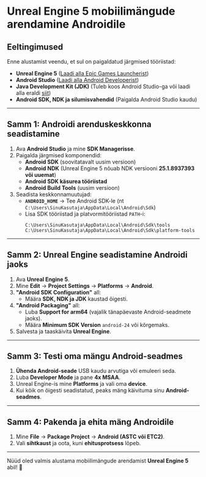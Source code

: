 # **Unreal Engine 5 mobiilimängude arendamine Androidile**

## **Eeltingimused**

Enne alustamist veendu, et sul on paigaldatud järgmised tööriistad:

- **Unreal Engine 5** ([Laadi alla Epic Games Launcherist](https://www.unrealengine.com/))
- **Android Studio** ([Laadi alla Android Developerist](https://developer.android.com/studio))
- **Java Development Kit (JDK)** (Tuleb koos Android Studio-ga või laadi alla eraldi [siit](https://adoptium.net/))
- **Android SDK, NDK ja silumisvahendid** (Paigalda Android Studio kaudu)

---

## **Samm 1: Androidi arenduskeskkonna seadistamine**

1. Ava **Android Studio** ja mine **SDK Managerisse**.
2. Paigalda järgmised komponendid:
   - **Android SDK** (soovitatavalt uusim versioon)
   - **Android NDK** (Unreal Engine 5 nõuab NDK versiooni **25.1.8937393 või uuemat**)
   - **Android SDK käsurea tööriistad**
   - **Android Build Tools** (uusim versioon)
3. Seadista keskkonnamuutujad:
   - **`ANDROID_HOME`** -> Tee Android SDK-le (nt `C:\Users\SinuKasutaja\AppData\Local\Android\Sdk`)
   - Lisa SDK tööriistad ja platvormitööriistad `PATH`-i:
     ```
     C:\Users\SinuKasutaja\AppData\Local\Android\Sdk\tools
     C:\Users\SinuKasutaja\AppData\Local\Android\Sdk\platform-tools
     ```

---

## **Samm 2: Unreal Engine seadistamine Androidi jaoks**

1. Ava **Unreal Engine 5**.
2. Mine **Edit** -> **Project Settings** -> **Platforms** -> **Android**.
3. **"Android SDK Configuration"** all:
   - Määra **SDK, NDK ja JDK** kaustad õigesti.
4. **"Android Packaging"** all:
   - Luba **Support for arm64** (vajalik tänapäevaste Android-seadmete jaoks).
   - Määra **Minimum SDK Version** `android-24` või kõrgemaks.
5. Salvesta ja taaskäivita **Unreal Engine**.

---

## **Samm 3: Testi oma mängu Android-seadmes**

1. **Ühenda Android-seade** USB kaudu arvutiga või emuleeri seda.
2. Luba **Developer Mode** ja pane **4x MSAA**.
3. Unreal Engine-is mine **Platforms** ja vali oma **device**.
4. Kui kõik on õigesti seadistatud, peaks mäng käivituma sinu **Android-seadmes**.

---

## **Samm 4: Pakenda ja ehita mäng Androidile**

1. Mine **File** -> **Package Project** -> **Android (ASTC või ETC2)**.
2. Vali **sihtkaust** ja oota, kuni **ehitusprotsess** lõpeb.

---

Nüüd oled valmis alustama mobiilimängude arendamist **Unreal Engine 5** abil! 🚀

